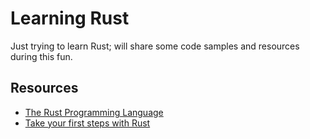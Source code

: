 # Learning Rust
 
Just trying to learn Rust; will share some code samples and resources during this fun.
 
## Resources

- [The Rust Programming Language](https://doc.rust-lang.org/book/title-page.html)
- [Take your first steps with Rust](https://docs.microsoft.com/en-us/learn/paths/rust-first-steps/)
